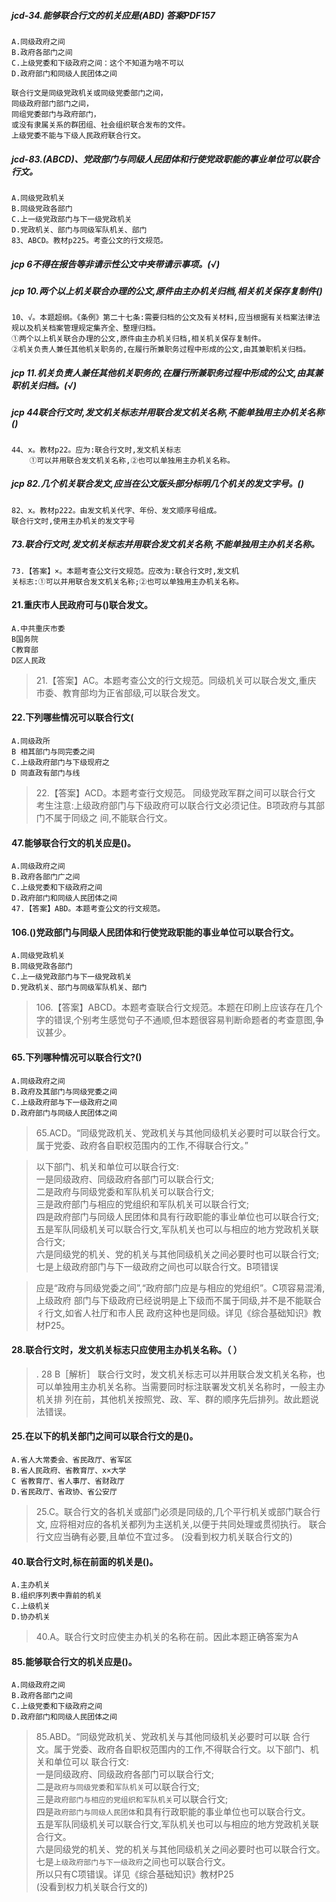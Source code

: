 ##### jcd-34.能够联合行文的机关应是(ABD) 答案PDF157
    A.同级政府之间
    B.政府各部门之间
    C.上级党委和下级政府之间：这个不知道为啥不可以
    D.政府部门和同级人民团体之间
    
    联合行文是同级党政机关或同级党委部门之间，
    同级政府部门部门之间，
    同组党委部门与政府部门，
    或没有隶属关系的群团组、社会组织联合发布的文件。　　
    上级党委不能与下级人民政府联合行文。

    
##### jcd-83.(ABCD)、党政部门与同级人民团体和行使党政职能的事业单位可以联合行文。
    A.同级党政机关
    B.同级党政各部门
    C.上一级党政部门与下一级党政机关
    D.党政机关、部门与同级军队机关、部门    
    83、ABCD。教材p225。考查公文的行文规范。
    
##### jcp 6不得在报告等非请示性公文中夹带请示事项。(√)    

##### jcp 10.两个以上机关联合办理的公文,原件由主办机关归档,相关机关保存复制件()
    10、√。本题超纲。《条例》第二十七条:需要归档的公文及有关材料,应当根据有关档案法律法规以及机关档案管理规定集齐全、整理归档。
    ①两个以上机关联合办理的公文,原件由主办机关归档,相关机关保存复制件。
    ②机关负责人兼任其他机关职务的,在履行所兼职务过程中形成的公文,由其兼职机关归档。
    
##### jcp 11.机关负责人兼任其他机关职务的,在履行所兼职务过程中形成的公文,由其兼职机关归档。(√)

    
##### jcp 44联合行文时,发文机关标志并用联合发文机关名称,不能单独用主办机关名称()
    44、x。教材p22。应为:联合行文时,发文机关标志
        ①可以并用联合发文机关名称,②也可以单独用主办机关名称。

##### jcp 82.几个机关联合发文,应当在公文版头部分标明几个机关的发文字号。()
    82、x。教材p222。由发文机关代字、年份、发文顺序号组成。
    联合行文时,使用主办机关的发文字号
    
##### 73.联合行文时,发文机关标志并用联合发文机关名称,不能单独用主办机关名称。
    73.【答案】×。本题考查公文行文规范。应改为:联合行文时,发文机
    关标志:①可以并用联合发文机关名称;②也可以单独用主办机关名称。

#### 21.重庆市人民政府可与()联合发文。
    A.中共重庆市委
    B国务院
    C教育部
    D区人民政

>   21.【答案】AC。本题考查公文的行文规范。同级机关可以联合发文,重庆
市委、教育部均为正省部级,可以联合发文。

#### 22.下列哪些情况可以联合行文(
    A.同级政所
    B 相其部门与同完委之间
    C.上级政府部门与下级现府之
    D 同直政有部门与线

>   22.【答案】ACD。本题考查行文规范。
同级党政军群之间可以联合行文
考生注意:上级政府部门与下级政府可以联合行文必须记住。B项政府与其部门不属于同级之
间,不能联合行文。

#### 47.能够联合行文的机关应是()。
    A.同级政府之间
    B.政府各部门广之间
    C.上级党委和下级政府之间
    D.政府部门和同级人民团体之间
    47.【答案】ABD。本题考查公文的行文规范。

#### 106.()党政部门与同级人民团体和行使党政职能的事业单位可以联合行文。
    A.同级党政机关
    B.同级党政各部门
    C.上一级党政部门与下一级党政机关
    D.党政机关、部门与同级军队机关、部门

>   106.【答案】ABCD。本题考查联合行文规范。本题在印刷上应该存在几个
字的错误,个别考生感觉句子不通顺,但本题很容易判断命题者的考查意图,争议甚少。


#### 65.下列哪种情况可以联合行文?()
    A.同级政府之间
    B.政府及其部门与同级党委之间
    C.上级政府部与下一级政府之间
    D.政府部门与同级人民团体之间
>   65.ACD。“同级党政机关、党政机关与其他同级机关必要时可以联合行文。
属于党委、政府各自职权范围内的工作,不得联合行文。”

>   以下部门、机关和单位可以联合行文:     
一是同级政府、同级政府各部门可以联合行文;     
二是政府与同级党委和军队机关可以联合行文;     
三是政府部门与相应的党组织和军队机关可以联合行文;     
四是政府部门与同级人民团体和具有行政职能的事业单位也可以联合行文;     
五是军队同级机关可以联合行文,军队机关也可以与相应的地方党政机关联合行文;     
六是同级党的机关、党的机关与其他同级机关之间必要时也可以联合行文;     
七是上级政府部门与下一级政府之间也可以联合行文。B项错误     

>   应是“政府与同级党委之间”,“政府部门应是与相应的党组织”。C项容易混淆,上级政府
部门与下级政府已经说明是上下级而不属于同级,并不是不能联合彳行文,如省人社厅和市人民
政府这种也是同级。详见《综合基础知识》教材P25。

#### 28.联合行文时，发文机关标志只应使用主办机关名称。（ ）
>   . 28 B［解析］ 联合行文时，发文机关标志可以并用联合发文机关名称，也
    可以单独用主办机关名称。当需要同时标注联署发文机关名称时，一般主办机关排
    列在前，其他机关按照党、政、军、群的顺序先后排列。故此题说法错误。

#### 25.在以下的机关部门之间可以联合行文的是()。
    A.省人大常委会、省民政厅、省军区
    B.省人民政府、省教育厅、x×大学
    C 省教育厅、省人事厅、省财政厅
    D.省民政厅、省政协、省公安厅
>   25.C。联合行文的各机关或部门必须是同级的,几个平行机关或部门联合行文,
应将相对应的各机关都列为主送机关,以便于共同处理或贯彻执行。
    联合行文应当确有必要,且单位不宜过多。
    (没看到权力机关联合行文的)
    
#### 40.联合行文时,标在前面的机关是()。
    A.主办机关
    B.组织序列表中靠前的机关
    C.上级机关
    D.协办机关
>   40.A。联合行文时应使主办机关的名称在前。因此本题正确答案为A

#### 85.能够联合行文的机关应是()。
    A.同级政府之间
    B.政府各部门之间
    C.上级党委和下级政府之间
    D.政府部门和同级人民团体之间
>   85.ABD。“同级党政机关、党政机关与其他同级机关必要时可以联
    合行文。属于党委、政府各自职权范围内的工作,不得联合行文。以下部门、机关和单位可以
    联合行文:  
    一是同级政府、同级政府各部门可以联合行文;     
    二是`政府与同级党委`和`军队机关`可以联合行文;     
    三是`政府部门与相应的党组织和军队机关`可以联合行文;     
    四是`政府部门与同级人民团体`和具有行政职能的事业单位也可以联合行文。     
    五是军队同级机关可以联合行文,军队机关也可以与相应的地方党政机关联合行文。     
    六是同级党的机关、党的机关与其他同级机关之间必要时也可以联合行文。     
    七是`上级政府部门与下一级政府`之间也可以联合行文。     
    所以只有C项错误。详见《综合基础知识》教材P25     
    (没看到权力机关联合行文的)





























